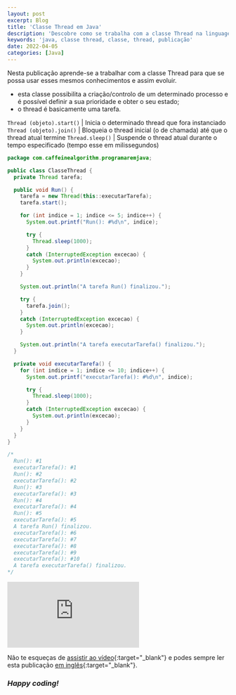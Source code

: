 ```yaml
---
layout: post
excerpt: Blog
title: 'Classe Thread em Java'
description: 'Descobre como se trabalha com a classe Thread na linguagem de programação Java. Obtém respostas às tuas dúvidas com a teoria e os exemplos apresentados.'
keywords: 'java, classe thread, classe, thread, publicação'
date: 2022-04-05
categories: [Java]
---
```


Nesta publicação aprende-se a trabalhar com a classe Thread para que se possa usar esses mesmos conhecimentos e assim evoluir.

- esta classe possibilita a criação/controlo de um determinado processo e é possível definir a sua prioridade e obter o seu estado;
- o thread é basicamente uma tarefa.

`Thread (objeto).start()` | Inicia o determinado thread que fora instanciado
`Thread (objeto).join()` | Bloqueia o thread inicial (o de chamada) até que o thread atual termine
`Thread.sleep()` | Suspende o thread atual durante o tempo especificado (tempo esse em milissegundos)

```java
package com.caffeinealgorithm.programaremjava;

public class ClasseThread {
  private Thread tarefa;

  public void Run() {
    tarefa = new Thread(this::executarTarefa);
    tarefa.start();

    for (int indice = 1; indice <= 5; indice++) {
      System.out.printf("Run(): #%d\n", indice);

      try {
        Thread.sleep(1000);
      }
      catch (InterruptedException excecao) {
        System.out.println(excecao);
      }
    }

    System.out.println("A tarefa Run() finalizou.");

    try {
      tarefa.join();
    }
    catch (InterruptedException excecao) {
      System.out.println(excecao);
    }

    System.out.println("A tarefa executarTarefa() finalizou.");
  }

  private void executarTarefa() {
    for (int indice = 1; indice <= 10; indice++) {
      System.out.printf("executarTarefa(): #%d\n", indice);

      try {
        Thread.sleep(1000);
      }
      catch (InterruptedException excecao) {
        System.out.println(excecao);
      }
    }
  }
}

/*
  Run(): #1
  executarTarefa(): #1
  Run(): #2
  executarTarefa(): #2
  Run(): #3
  executarTarefa(): #3
  Run(): #4
  executarTarefa(): #4
  Run(): #5
  executarTarefa(): #5
  A tarefa Run() finalizou.
  executarTarefa(): #6
  executarTarefa(): #7
  executarTarefa(): #8
  executarTarefa(): #9
  executarTarefa(): #10
  A tarefa executarTarefa() finalizou.
*/
```

<div class="video-container">
  <iframe src="https://www.youtube.com/embed/Crk467wQmQg" frameborder="0" allowfullscreen></iframe>
</div>

Não te esqueças de [assistir ao vídeo](https://youtu.be/Crk467wQmQg){:target="\_blank"} e podes sempre ler esta publicação [em inglês](https://nelsonsilvadev.com/blog/20220405/thread-class-in-java/){:target="\_blank"}.

### _Happy coding!_
